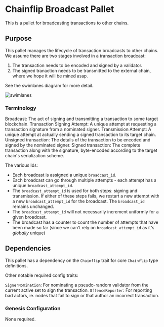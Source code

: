 # Chainflip Broadcast Pallet

This is a pallet for broadcasting transactions to other chains.

## Purpose

This pallet manages the lifecycle of transaction broadcasts to other chains. We assume there are two stages involved
in a transaction broadcast:

1. The transaction needs to be encoded and signed by a validator.
2. The signed tranaction needs to be transmitted to the external chain, where we hope it will be mined asap.

See the swimlanes diagram for more detail.

![swimlanes](https://swimlanes.io/u/1s-nyDuYQ)

### Terminology

Broadcast: The act of signing and transmitting a transaction to some target blockchain.
Transaction Signing Attempt: A unique attempt at requesting a transaction signature from a nominated signer.
Transmission Attempt: A unique attempt at actually sending a signed transaction to its target chain.
Unsigned transaction: The details of the transaction to be encoded and signed by the nominated signer.
Signed transaction: The complete transaction along with the signature, byte-encoded according to the target chain's
  serialization scheme.

The various Ids:

- Each broadcast is assigned a unique `broadcast_id`.
- Each broadcast can go through multiple attempts - each attempt has a unique `broadcast_attempt_id`.
- The `broadcast_attempt_id` is used for both steps: signing and transmission. If either of these steps fails,
  we restart a new attempt with a new `broadcast_attempt_id` for the broadcast. The `broadcast_id` remains unchanged.
- The `broadcast_attempt_id` will not necessarily increment uniformly for a given broadcast. 
- The broadcast has a counter to count the number of attempts that have been made so far (since we can't rely on `broadcast_attempt_id` as it's *globally* unique)

## Dependencies

This pallet has a dependency on the `Chainflip` trait for core `Chainflip` type definitions.

Other notable required config traits:

`SignerNomination`: For nominating a pseudo-random validator from the current active set to sign the transaction.
`OffenceReporter`: For reporting bad actors, ie. nodes that fail to sign or that author an incorrect transaction.

### Genesis Configuration

None required.

